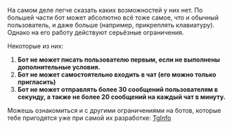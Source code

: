 На самом деле легче сказать каких возможностей у них нет. По большей части бот может абсолютно всё тоже самое, что и обычный пользователь, и даже больше (например, прикреплять клавиатуру). Однако на его работу действуют серьёзные ограничения.

Некоторые из них:

1.  **Бот не может писать пользователю первым, если не выполнены дополнительные условия.**
2.  **Бот не может самостоятельно входить в чат (его можно только пригласить)**
3.  **Бот не может отправлять более 30 сообщений пользователям в секунду, а также не более 20 сообщений на каждый чат в минуту.**

Можешь ознакомиться и с другими ограничениями на ботов, которые тебе пригодятся уже при самой их разработке: [TgInfo](https://limits.tginfo.me/ru-RU)